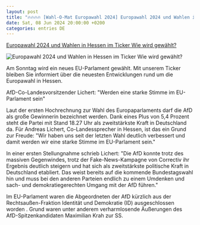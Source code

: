 ```yaml
---
layout: post
title: "🔥🔥🔥🔥 [Wahl-O-Mat Europawahl 2024] Europawahl 2024 und Wahlen in Hessen im Ticker Wie wird gewählt?"
date: Sat, 08 Jun 2024 20:00:00 +0200
categories: entries DE
---
```

[Europawahl 2024 und Wahlen in Hessen im Ticker Wie wird gewählt?](https://www.hessenschau.de/politik/europawahl/europawahl-2024-und-wahlen-in-hessen-im-ticker--wie-wird-gewaehlt,europawahl-2024-ticker-100.html)

![Europawahl 2024 und Wahlen in Hessen im Ticker Wie wird gewählt?](https://www.hessenschau.de/politik/wahlen/helfer-114~_t-1717952824815_v-16to9__retina.jpg)

Am Sonntag wird ein neues EU-Parlament gewählt. Mit unserem Ticker bleiben Sie informiert über die neuesten Entwicklungen rund um die Europawahl in Hessen.

AfD-Co-Landesvorsitzender Lichert: "Werden eine starke Stimme im EU-Parlament sein"

Laut der ersten Hochrechnung zur Wahl des Europaparlaments darf die AfD als große Gewinnerin bezeichnet werden. Dank eines Plus von 5,4 Prozent steht die Partei mit Stand 18.27 Uhr als zweitstärkste Kraft in Deutschland da. Für Andreas Lichert, Co-Landessprecher in Hessen, ist das ein Grund zur Freude: "Wir haben uns seit der letzten Wahl deutlich verbessert und damit werden wir eine starke Stimme im EU-Parlament sein."

In einer ersten Stellungnahme schrieb Lichert: "Die AfD konnte trotz des massiven Gegenwindes, trotz der Fake-News-Kampagne von Correctiv ihr Ergebnis deutlich steigern und hat sich als zweitstärkste politische Kraft in Deutschland etabliert. Das weist bereits auf die kommende Bundestagswahl hin und muss bei den anderen Parteien endlich zu einem Umdenken und sach- und demokratiegerechten Umgang mit der AfD führen."

Im EU-Parlament waren die Abgeordneten der AfD kürzlich aus der Rechtsaußen-Fraktion Identität und Demokratie (ID) ausgeschlossen worden . Grund waren unter anderem verharmlosende Äußerungen des AfD-Spitzenkandidaten Maximilian Krah zur SS.

